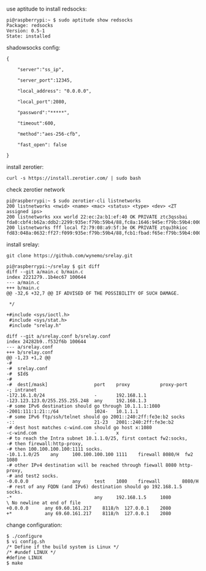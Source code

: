 use aptitude to install redsocks:

    pi@raspberrypi:~ $ sudo aptitude show redsocks 
    Package: redsocks
    Version: 0.5-1 
    State: installed
    
shadowsocks config:

    {

        "server":"ss_ip",

        "server_port":12345,

        "local_address": "0.0.0.0",

        "local_port":2080,

        "password":"*****",

        "timeout":600,

        "method":"aes-256-cfb",

        "fast_open": false

    }
    
install zerotier:

    curl -s https://install.zerotier.com/ | sudo bash
    
check zerotier network
    
    pi@raspberrypi:~ $ sudo zerotier-cli listnetworks
    200 listnetworks <nwid> <name> <mac> <status> <type> <dev> <ZT assigned ips>
    200 listnetworks xxx world 22:ec:2a:b1:ef:40 OK PRIVATE ztc3qssbai fda0:cbf4:b62a:ddb2:2299:935e:f79b:59b4/88,fc8a:1646:945e:f79b:59b4:0000:0000:0001/40,192.168.196.163/24
    200 listnetworks fff local f2:79:08:a9:5f:3e OK PRIVATE ztqu3hkioc fd83:048a:0632:ff27:f099:935e:f79b:59b4/88,fcb1:fbad:f65e:f79b:59b4:0000:0000:0001/40,10.147.17.163/24
    
install srelay:

    git clone https://github.com/wynemo/srelay.git
    
    pi@raspberrypi:~/srelay $ git diff
    diff --git a/main.c b/main.c
    index 2221279..1b4ec67 100644
    --- a/main.c
    +++ b/main.c
    @@ -32,6 +32,7 @@ IF ADVISED OF THE POSSIBILITY OF SUCH DAMAGE.

     */

    +#include <sys/ioctl.h>
     #include <sys/stat.h>
     #include "srelay.h"

    diff --git a/srelay.conf b/srelay.conf
    index 24282b9..f532f6b 100644
    --- a/srelay.conf
    +++ b/srelay.conf
    @@ -1,23 +1,2 @@
    -#
    -#  srelay.conf
    -#  $Id$
    -#
    -#  dest[/mask]                 port    proxy           proxy-port
    -; intranet
    -172.16.1.0/24                  -       192.168.1.1
    -123.123.123.0/255.255.255.248  any     192.168.1.3
    -# some IPv6 destination should go through 10.1.1.1:1080
    -2001:111:1:21::/64             1024-   10.1.1.1
    -# some IPv6 ftp/ssh/telnet should go 2001::240:2ff:fe3e:b2 socks
    -::                             21-23   2001::240:2ff:fe3e:b2
    -# dest host matches c-wind.com should go host x:1080
    -c-wind.com                     -       x
    -# to reach the Intra subnet 10.1.1.0/25, first contact fw2:socks,
    -# then firewall:http-proxy,
    -# then 100.100.100.100:1111 socks.
    -10.1.1.0/25    any     100.100.100.100 1111    firewall 8080/H  fw2 1080
    -# other IPv4 destination will be reached through fiewall 8080 http-proxy,
    -# and test2 socks.
    -0.0.0.0                any     test    1080    firewall        8080/H
    -# rest of any FQDN (and IPv6) destination should go 192.168.1.5 socks.
    -*                              any     192.168.1.5     1080
    \ No newline at end of file
    +0.0.0.0      any 69.60.161.217    8118/h  127.0.0.1    2080
    +*            any 69.60.161.217    8118/h  127.0.0.1    2080

change configuration:

    $ ./configure
    $ vi config.sh
    /* Define if the build system is Linux */
    /* #undef LINUX */
    #define LINUX
    $ make
